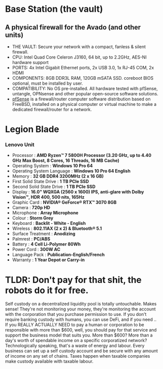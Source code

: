 # Base Station (the vault)
## A physical firewall for the Avado (and other units)
- THE VAULT: Secure your network with a compact, fanless & silent firewall.
- CPU: Intel Quad Core Celeron J3160, 64 bit, up to 2.2GHz, AES-NI hardware support
- PORTS: 4x Intel Gigabit Ethernet ports, 2x USB 3.0, 1x RJ-45 COM, 2x HDMI
- COMPONENTS: 8GB DDR3L RAM, 120GB mSATA SSD. coreboot BIOS optional, must be installed by user.
- COMPATIBILITY: No OS pre-installed. All hardware tested with pfSense, untangle, OPNsense and other popular open-source software solutions.
- [pfSense](https://github.com/pfsense/pfsense) is a firewall/router computer software distribution based on FreeBSD, installed on a physical computer or virtual machine to make a dedicated firewall/router for a network.



# Legion Blade
### Lenovo Unit
- Processor : **AMD Ryzen™ 7 5800H Processor (3.20 GHz, up to 4.40 GHz Max Boost, 8 Cores, 16 Threads, 16 MB Cache)**
- Operating System : **Windows 10 Pro 64**
- Operating System Language : **Windows 10 Pro 64 English**
- Memory : **32 GB DDR4 3200MHz (2 x 16 GB)**
- First Solid State Drive : **1 TB PCIe SSD**
- Second Solid State Drive : **1 TB PCIe SSD**
- Display : **16.0" WQXGA (2560 x 1600) IPS, anti-glare with Dolby Vision™, HDR 400, 500 nits, 165Hz**
- Graphic Card : **NVIDIA® GeForce® RTX™ 3070 8GB**
- Camera : **720p HD**
- Microphone : **Array Microphone**
- Colour : **Storm Grey**
- Keyboard : **Backlit - White - English**
- Wireless : **802.11AX (2 x 2) & Bluetooth® 5.1**
- Surface Treatment : **Anodizing**
- Palmrest : **PC/ABS**
- Battery : **4 Cell Li-Polymer 80Wh**
- Power Cord : **300W AC**
- Language Pack : **Publication-English/French**
- Warranty : **1 Year Depot or Carry-in**

# TLDR: Don't pay for that shit, the robots do it for free.
Self custody on a decentralized liquidity pool is totally untouchable. Makes sense! They're not monitoring your money, they're monitoring the account with the corporation that you purchase permission to use. If you don't require banking custody with humans, you can use DeFi, and if you need .. If you REALLY ACTUALLY NEED to pay a human or corporation to be responsible with more than $600, well, you should pay for that service and support the business model that suits you. More than $600? More than a day's worth of spendable income on a specific corporatized network? Technologically speaking, that's a waste of energy and labour. Every business can set up a self custody account and be secure with any amount of income on any set of chains. Taxes happen when taxable companies make custody available with taxable labour. 
